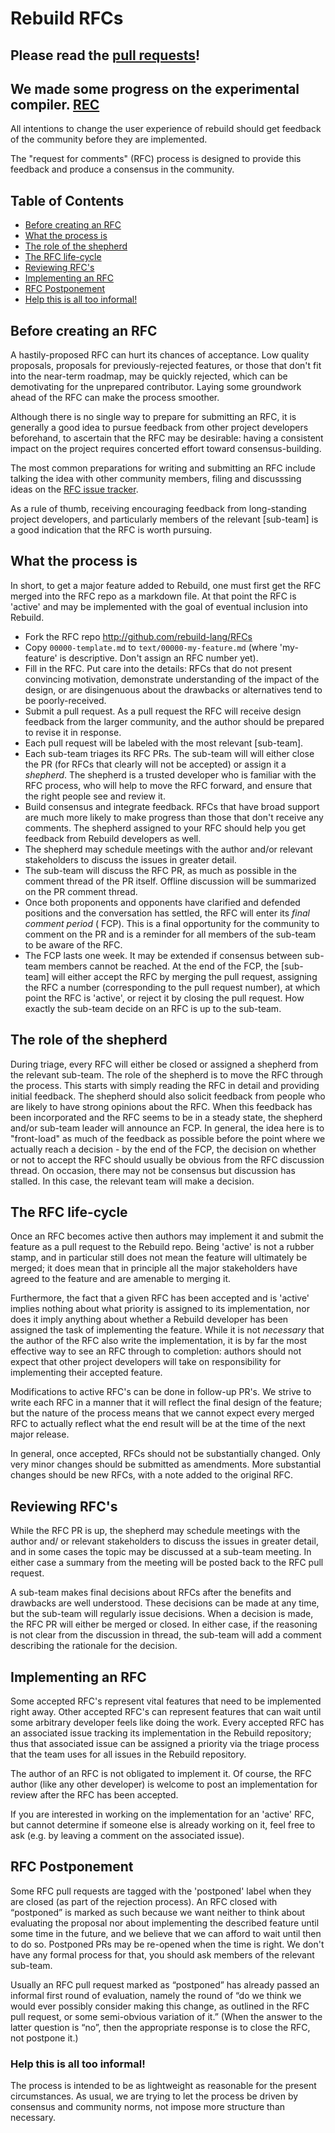 # Rebuild RFCs
[Rebuild RFCs]: #rebuild-rfcs

## Please read the [pull requests](https://github.com/rebuild-lang/rfcs/pulls)!

## We made some progress on the experimental compiler. [REC](https://github.com/rebuild-lang/REC)

All intentions to change the user experience of rebuild should get feedback of 
the community before they are implemented.

The "request for comments" (RFC) process is designed to provide this feedback 
and produce a consensus in the community.

## Table of Contents
[Table of Contents]: #table-of-contents

* [Before creating an RFC]
* [What the process is]
* [The role of the shepherd]
* [The RFC life-cycle]
* [Reviewing RFC's]
* [Implementing an RFC]
* [RFC Postponement]
* [Help this is all too informal!]

## Before creating an RFC
[Before creating an RFC]: #before-creating-an-rfc

A hastily-proposed RFC can hurt its chances of acceptance. Low quality 
proposals, proposals for previously-rejected features, or those that don't fit 
into the near-term roadmap, may be quickly rejected, which can be demotivating 
for the unprepared contributor. Laying some groundwork ahead of the RFC can 
make the process smoother.

Although there is no single way to prepare for submitting an RFC, it is 
generally a good idea to pursue feedback from other project developers 
beforehand, to ascertain that the RFC may be desirable: having a consistent 
impact on the project requires concerted effort toward consensus-building.

The most common preparations for writing and submitting an RFC include talking 
the idea with other community members, filing and discusssing ideas on the 
[RFC issue tracker][issues].

As a rule of thumb, receiving encouraging feedback from long-standing project 
developers, and particularly members of the relevant [sub-team] is a good 
indication that the RFC is worth pursuing.

[issues]: https://github.com/rebuild-lang/RFCs/issues


## What the process is
[What the process is]: #what-the-process-is

In short, to get a major feature added to Rebuild, one must first get the RFC 
merged into the RFC repo as a markdown file. At that point the RFC is 'active' 
and may be implemented with the goal of eventual inclusion into Rebuild.

* Fork the RFC repo http://github.com/rebuild-lang/RFCs
* Copy `00000-template.md` to `text/00000-my-feature.md` (where 'my-feature'
  is descriptive. Don't assign an RFC number yet).
* Fill in the RFC. Put care into the details: RFCs that do not present 
  convincing motivation, demonstrate understanding of the impact of the 
  design, or are disingenuous about the drawbacks or alternatives tend to be 
  poorly-received.
* Submit a pull request. As a pull request the RFC will receive design 
  feedback from the larger community, and the author should be prepared to
  revise it in response.
* Each pull request will be labeled with the most relevant [sub-team].
* Each sub-team triages its RFC PRs. The sub-team will will either close the 
  PR (for RFCs that clearly will not be accepted) or assign it a *shepherd*. 
  The shepherd is a trusted developer who is familiar with the RFC process, 
  who will help to move the RFC forward, and ensure that the right people see 
  and review it.
* Build consensus and integrate feedback. RFCs that have broad support are 
  much more likely to make progress than those that don't receive any 
  comments. The shepherd assigned to your RFC should help you get feedback 
  from Rebuild developers as well.
* The shepherd may schedule meetings with the author and/or relevant 
  stakeholders to discuss the issues in greater detail.
* The sub-team will discuss the RFC PR, as much as possible in the comment 
  thread of the PR itself. Offline discussion will be summarized on the PR 
  comment thread.
* Once both proponents and opponents have clarified and defended positions and
  the conversation has settled, the RFC will enter its *final comment period* (
  FCP). This is a final opportunity for the community to comment on the PR and 
  is a reminder for all members of the sub-team to be aware of the RFC.
* The FCP lasts one week. It may be extended if consensus between sub-team 
  members cannot be reached. At the end of the FCP,  the [sub-team] will 
  either accept the RFC by merging the pull request, assigning the RFC a 
  number (corresponding to the pull request number), at which point the RFC is 
  'active', or reject it by closing the pull request. How exactly the sub-team 
  decide on an RFC is up to the sub-team.


## The role of the shepherd
[The role of the shepherd]: #the-role-of-the-shepherd

During triage, every RFC will either be closed or assigned a shepherd from the
relevant sub-team. The role of the shepherd is to move the RFC through the
process. This starts with simply reading the RFC in detail and providing
initial feedback. The shepherd should also solicit feedback from people who
are likely to have strong opinions about the RFC. When this feedback has been
incorporated and the RFC seems to be in a steady state, the shepherd and/or
sub-team leader will announce an FCP. In general, the idea here is to 
"front-load" as much of the feedback as possible before the point where we 
actually reach a decision - by the end of the FCP, the decision on whether or 
not to accept the RFC should usually be obvious from the RFC discussion 
thread. On occasion, there may not be consensus but discussion has stalled. In 
this case, the relevant team will make a decision.


## The RFC life-cycle
[The RFC life-cycle]: #the-rfc-life-cycle

Once an RFC becomes active then authors may implement it and submit the 
feature as a pull request to the Rebuild repo. Being 'active' is not a rubber 
stamp, and in particular still does not mean the feature will ultimately be 
merged; it does mean that in principle all the major stakeholders have agreed 
to the feature and are amenable to merging it.

Furthermore, the fact that a given RFC has been accepted and is 'active' 
implies nothing about what priority is assigned to its implementation, nor 
does it imply anything about whether a Rebuild developer has been assigned the 
task of implementing the feature. While it is not *necessary* that the author 
of the RFC also write the implementation, it is by far the most effective way 
to see an RFC through to completion: authors should not expect that other 
project developers will take on responsibility for implementing their accepted 
feature.

Modifications to active RFC's can be done in follow-up PR's. We strive to 
write each RFC in a manner that it will reflect the final design of the 
feature; but the nature of the process means that we cannot expect every 
merged RFC to actually reflect what the end result will be at the time of the 
next major release.

In general, once accepted, RFCs should not be substantially changed. Only very 
minor changes should be submitted as amendments. More substantial changes 
should be new RFCs, with a note added to the original RFC.


## Reviewing RFC's
[Reviewing RFC's]: #reviewing-rfcs

While the RFC PR is up, the shepherd may schedule meetings with the author and/
or relevant stakeholders to discuss the issues in greater detail, and in some 
cases the topic may be discussed at a sub-team meeting. In either case a 
summary from the meeting will be posted back to the RFC pull request.

A sub-team makes final decisions about RFCs after the benefits and drawbacks 
are well understood. These decisions can be made at any time, but the sub-team 
will regularly issue decisions. When a decision is made, the RFC PR will 
either be merged or closed. In either case, if the reasoning is not clear from 
the discussion in thread, the sub-team will add a comment describing the 
rationale for the decision.


## Implementing an RFC
[Implementing an RFC]: #implementing-an-rfc

Some accepted RFC's represent vital features that need to be implemented right 
away. Other accepted RFC's can represent features that can wait until some 
arbitrary developer feels like doing the work. Every accepted RFC has an 
associated issue tracking its implementation in the Rebuild repository; thus 
that associated issue can be assigned a priority via the triage process that 
the team uses for all issues in the Rebuild repository. 

The author of an RFC is not obligated to implement it. Of course, the RFC 
author (like any other developer) is welcome to post an implementation for 
review after the RFC has been accepted.

If you are interested in working on the implementation for an 'active' RFC, 
but cannot determine if someone else is already working on it, feel free to 
ask (e.g. by leaving a comment on the associated issue).


## RFC Postponement
[RFC Postponement]: #rfc-postponement

Some RFC pull requests are tagged with the 'postponed' label when they are 
closed (as part of the rejection process). An RFC closed with “postponed” is 
marked as such because we want neither to think about evaluating the proposal 
nor about implementing the described feature until some time in the future, 
and we believe that we can afford to wait until then to do so. Postponed PRs 
may be re-opened when the time is right. We don't have any formal process for 
that, you should ask members of the relevant sub-team.

Usually an RFC pull request marked as “postponed” has already passed an 
informal first round of evaluation, namely the round of “do we think we would 
ever possibly consider making this change, as outlined in the RFC pull 
request, or some semi-obvious variation of it.”  (When the answer to the 
latter question is “no”, then the appropriate response is to close the RFC, 
not postpone it.)


### Help this is all too informal!
[Help this is all too informal!]: #help-this-is-all-too-informal

The process is intended to be as lightweight as reasonable for the present 
circumstances. As usual, we are trying to let the process be driven by 
consensus and community norms, not impose more structure than necessary.
